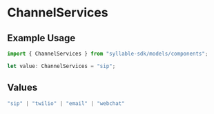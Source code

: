# ChannelServices

## Example Usage

```typescript
import { ChannelServices } from "syllable-sdk/models/components";

let value: ChannelServices = "sip";
```

## Values

```typescript
"sip" | "twilio" | "email" | "webchat"
```